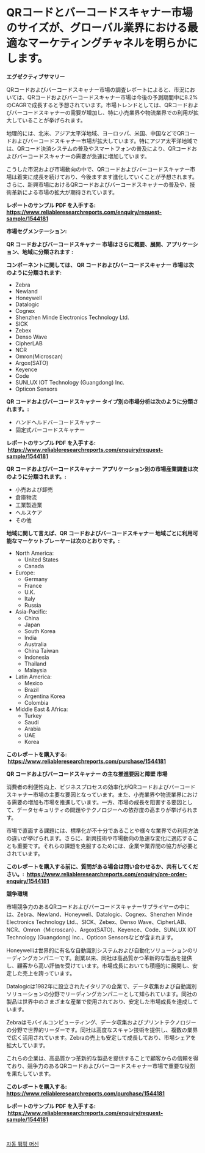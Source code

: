 <p><h1>QRコードとバーコードスキャナー市場のサイズが、グローバル業界における最適なマーケティングチャネルを明らかにします。</h1></p><p><strong>エグゼクティブサマリー</strong></p>
<p><p>QRコードおよびバーコードスキャナー市場の調査レポートによると、市況においては、QRコードおよびバーコードスキャナー市場は今後の予測期間中に8.2%のCAGRで成長すると予想されています。市場トレンドとしては、QRコードおよびバーコードスキャナーの需要が増加し、特に小売業界や物流業界での利用が拡大していることが挙げられます。</p><p>地理的には、北米、アジア太平洋地域、ヨーロッパ、米国、中国などでQRコードおよびバーコードスキャナー市場が拡大しています。特にアジア太平洋地域では、QRコード決済システムの普及やスマートフォンの普及により、QRコードおよびバーコードスキャナーの需要が急速に増加しています。</p><p>こうした市況および市場動向の中で、QRコードおよびバーコードスキャナー市場は着実に成長を続けており、今後ますます進化していくことが予想されます。さらに、新興市場におけるQRコードおよびバーコードスキャナーの普及や、技術革新による市場の拡大が期待されています。</p></p>
<p><strong>レポートのサンプル PDF を入手する: <a href="https://www.reliableresearchreports.com/enquiry/request-sample/1544181">https://www.reliableresearchreports.com/enquiry/request-sample/1544181</a></strong></p>
<p><strong>市場セグメンテーション:</strong></p>
<p><strong> QR コードおよびバーコードスキャナー 市場はさらに概要、展開、アプリケーション、地域に分類されます :</strong></p>
<p><strong>コンポーネントに関しては、 QR コードおよびバーコードスキャナー 市場は次のように分類されます: &nbsp;</strong></p>
<p><ul><li>Zebra</li><li>Newland</li><li>Honeywell</li><li>Datalogic</li><li>Cognex</li><li>Shenzhen Minde Electronics Technology Ltd.</li><li>SICK</li><li>Zebex</li><li>Denso Wave</li><li>CipherLAB</li><li>NCR</li><li>Omron(Microscan)</li><li>Argox(SATO)</li><li>Keyence</li><li>Code</li><li>SUNLUX IOT Technology (Guangdong) Inc.</li><li>Opticon Sensors</li></ul></p>
<p><strong> QR コードおよびバーコードスキャナー タイプ別の市場分析は次のように分類されます。:</strong></p>
<p><ul><li>ハンドヘルドバーコードスキャナー</li><li>固定式バーコードスキャナー</li></ul></p>
<p><strong>レポートのサンプル PDF を入手する: &nbsp;<a href="https://www.reliableresearchreports.com/enquiry/request-sample/1544181">https://www.reliableresearchreports.com/enquiry/request-sample/1544181</a></strong></p>
<p><strong> QR コードおよびバーコードスキャナー アプリケーション別の市場産業調査は次のように分類されます。:</strong></p>
<p><ul><li>小売および卸売</li><li>倉庫物流</li><li>工業製造業</li><li>ヘルスケア</li><li>その他</li></ul></p>
<p><strong>地域に関して言えば、QR コードおよびバーコードスキャナー 地域ごとに利用可能なマーケットプレーヤーは次のとおりです。:</strong></p>
<p><ul>
    <li>
        North America:
        <ul>
            <li>United States</li>
            <li>Canada</li>
        </ul>
    </li>
    <li>
        Europe:
        <ul>
            <li>Germany</li>
            <li>France</li>
            <li>U.K.</li>
            <li>Italy</li>
            <li>Russia</li>
        </ul>
    </li>
    <li>
        Asia-Pacific:
        <ul>
            <li>China</li>
            <li>Japan</li>
            <li>South Korea</li>
            <li>India</li>
            <li>Australia</li>
            <li>China Taiwan</li>
            <li>Indonesia</li>
            <li>Thailand</li>
            <li>Malaysia</li>
        </ul>
    </li>
    <li>
        Latin America:
        <ul>
            <li>Mexico</li>
            <li>Brazil</li>
            <li>Argentina Korea</li>
            <li>Colombia</li>
        </ul>
    </li>
    <li>
        Middle East & Africa:
        <ul>
            <li>Turkey</li>
            <li>Saudi</li>
            <li>Arabia</li>
            <li>UAE</li>
            <li>Korea</li>
        </ul>
    </li>
    </ul></p>
<p><strong>このレポートを購入する: &nbsp;<a href="https://www.reliableresearchreports.com/purchase/1544181">https://www.reliableresearchreports.com/purchase/1544181</a></strong></p>
<p><strong>QR コードおよびバーコードスキャナー の主な推進要因と障壁 市場</strong></p>
<p><p>消費者の利便性向上、ビジネスプロセスの効率化がQRコードおよびバーコードスキャナー市場の主要な要因となっています。また、小売業界や物流業界における需要の増加も市場を推進しています。一方、市場の成長を阻害する要因として、データセキュリティの問題やテクノロジーへの依存度の高まりが挙げられます。</p><p>市場で直面する課題には、標準化が不十分であることや様々な業界での利用方法の違いが挙げられます。さらに、新興技術や市場動向の急速な変化に適応することも重要です。それらの課題を克服するためには、企業や業界間の協力が必要とされています。</p></p>
<p><strong>このレポートを購入する前に、質問がある場合は問い合わせるか、共有してください。:&nbsp; <a href="https://www.reliableresearchreports.com/enquiry/pre-order-enquiry/1544181">https://www.reliableresearchreports.com/enquiry/pre-order-enquiry/1544181</a></strong></p>
<p><strong>競争環境</strong></p>
<p><p>市場競争力のあるQRコードおよびバーコードスキャナーサプライヤーの中には、Zebra、Newland、Honeywell、Datalogic、Cognex、Shenzhen Minde Electronics Technology Ltd.、SICK、Zebex、Denso Wave、CipherLAB、NCR、Omron（Microscan）、Argox(SATO)、Keyence、Code、SUNLUX IOT Technology (Guangdong) Inc.、Opticon Sensorsなどが含まれます。</p><p>Honeywellは世界的に有名な自動識別システムおよび自動化ソリューションのリーディングカンパニーです。創業以来、同社は高品質かつ革新的な製品を提供し、顧客から高い評価を受けています。市場成長においても積極的に展開し、安定した売上を誇っています。</p><p>Datalogicは1982年に設立されたイタリアの企業で、データ収集および自動識別ソリューションの分野でリーディングカンパニーとして知られています。同社の製品は世界中のさまざまな産業で使用されており、安定した市場成長を達成しています。</p><p>Zebraはモバイルコンピューティング、データ収集およびプリントテクノロジーの分野で世界的リーダーです。同社は高度なスキャン技術を提供し、複数の業界で広く活用されています。Zebraの売上も安定して成長しており、市場シェアを拡大しています。</p><p>これらの企業は、高品質かつ革新的な製品を提供することで顧客からの信頼を得ており、競争力のあるQRコードおよびバーコードスキャナー市場で重要な役割を果たしています。</p></p>
<p><strong>このレポートを購入する: &nbsp; <a href="https://www.reliableresearchreports.com/purchase/1544181">https://www.reliableresearchreports.com/purchase/1544181</a></strong></p>
<p><strong>レポートのサンプル PDF を入手する: &nbsp;<a href="https://www.reliableresearchreports.com/enquiry/request-sample/1544181">https://www.reliableresearchreports.com/enquiry/request-sample/1544181</a></strong><strong></strong></p>
<p>&nbsp;</p>
<p><p><a href="https://github.com/laholand/Market-Research-Report-List-3/blob/main/204568612292.md">자동 펌핑 머신</a></p></p>